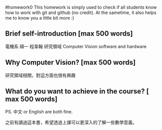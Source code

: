 #homework0
This homework is simply used to check if all students know how to work with git and github (no credit).
At the sametime, it also helps me to know you a little bit more :)

## Brief self-introduction [max 500 words]
電機系 碩一 程韋翰 研究領域 Computer Vision software and hardware

## Why Computer Vision? [max 500 words]
研究領域相關，對這方面也很有興趣

## What do you want to achieve in the course? [ max 500 words]

PS. 中文 or English are both fine.

之前有讀過這本書，希望透過上課可以更深入的了解一些數學意義。
